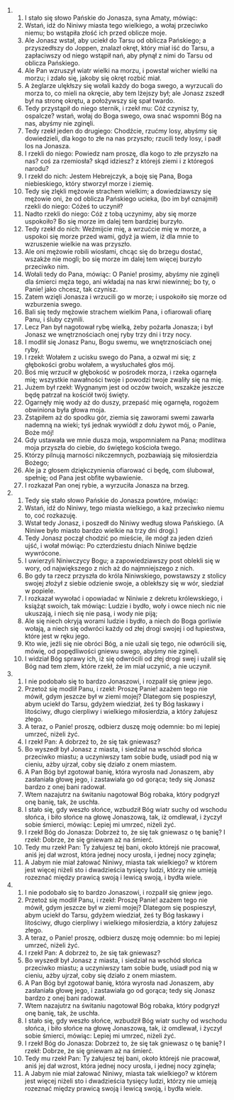 <ol>
  <li>
    <ol>
      <li>I stało się słowo Pańskie do Jonasza, syna Amaty, mówiąc:</li>
      <li>Wstań, idź do Niniwy miasta tego wielkiego, a wołaj przeciwko niemu; bo wstąpiła złość ich przed oblicze moje.</li>
      <li>Ale Jonasz wstał, aby uciekł do Tarsu od oblicza Pańskiego; a przyszedłszy do Joppen, znalazł okręt, który miał iść do Tarsu, a zapłaciwszy od niego wstąpił nań, aby płynął z nimi do Tarsu od oblicza Pańskiego.</li>
      <li>Ale Pan wzruszył wiatr wielki na morzu, i powstał wicher wielki na morzu; i zdało się, jakoby się okręt rozbić miał.</li>
      <li>A żeglarze ulękłszy się wołali każdy do boga swego, a wyrzucali do morza to, co mieli na okręcie, aby tem lżejszy był; ale Jonasz zszedł był na stronę okrętu, a położywszy się spał twardo.</li>
      <li>Tedy przystąpił do niego sternik, i rzekł mu: Cóż czynisz ty, ospalcze? wstań, wołaj do Boga swego, owa snać wspomni Bóg na nas, abyśmy nie zginęli.</li>
      <li>Tedy rzekł jeden do drugiego: Chodźcie, rzućmy losy, abyśmy się dowiedzieli, dla kogo to złe na nas przyszło; rzucili tedy losy, i padł los na Jonasza.</li>
      <li>I rzekli do niego: Powiedz nam proszę, dla kogo to złe przyszło na nas? coś za rzemiosła? skąd idziesz? z którejś ziemi i z któregoś narodu?</li>
      <li>I rzekł do nich: Jestem Hebrejczyk, a boję się Pana, Boga niebieskiego, który stworzył morze i ziemię.</li>
      <li>Tedy się zlękli mężowie strachem wielkim; a dowiedziawszy się mężowie oni, że od oblicza Pańskiego ucieka, (bo im był oznajmił) rzekli do niego: Cóżeś to uczynił?</li>
      <li>Nadto rzekli do niego: Cóż z tobą uczynimy, aby się morze uspokoiło? Bo się morze im dalej tem bardziej burzyło.</li>
      <li>Tedy rzekł do nich: Weźmijcie mię, a wrzućcie mię w morze, a uspokoi się morze przed wami, gdyż ja wiem, iż dla mnie to wzruszenie wielkie na was przyszło.</li>
      <li>Ale oni mężowie robili wiosłami, chcąc się do brzegu dostać, wszakże nie mogli; bo się morze im dalej tem więcej burzyło przeciwko nim.</li>
      <li>Wołali tedy do Pana, mówiąc: O Panie! prosimy, abyśmy nie zginęli dla śmierci męża tego, ani wkładaj na nas krwi niewinnej; bo ty, o Panie! jako chcesz, tak czynisz.</li>
      <li>Zatem wzięli Jonasza i wrzucili go w morze; i uspokoiło się morze od wzburzenia swego.</li>
      <li>Bali się tedy mężowie strachem wielkim Pana, i ofiarowali ofiarę Panu, i śluby czynili.</li>
      <li>Lecz Pan był nagotował rybę wielką, żeby pożarła Jonasza; i był Jonasz we wnętrznościach onej ryby trzy dni i trzy nocy.</li>
      <li>I modlił się Jonasz Panu, Bogu swemu, we wnętrznościach onej ryby,</li>
      <li>I rzekł: Wołałem z ucisku swego do Pana, a ozwał mi się; z głębokości grobu wołałem, a wysłuchałeś głos mój.</li>
      <li>Boś mię wrzucił w głębokość w pośrodek morza, i rzeka ogarnęła mię; wszystkie nawałności twoje i powodzi twoje zwaliły się na mię.</li>
      <li>Jużem był rzekł: Wygnanym jest od oczów twoich, wszakże jeszcze będę patrzał na kościół twój święty.</li>
      <li>Ogarnęły mię wody aż do duszy, przepaść mię ogarnęła, rogożem obwiniona była głowa moja.</li>
      <li>Zstąpiłem aż do spodku gór, ziemia się zaworami swemi zawarła nademną na wieki; tyś jednak wywiódł z dołu żywot mój, o Panie, Boże mój!</li>
      <li>Gdy ustawała we mnie dusza moja, wspomniałem na Pana; modlitwa moja przyszła do ciebie, do świętego kościoła twego.</li>
      <li>Którzy pilnują marności nikczemnych, pozbawiają się miłosierdzia Bożego;</li>
      <li>Ale ja z głosem dziękczynienia ofiarować ci będę, com ślubował, spełnię; od Pana jest obfite wybawienie.</li>
      <li>I rozkazał Pan onej rybie, a wyrzuciła Jonasza na brzeg.</li>
    </ol>
  </li>
  <li>
    <ol>
      <li>Tedy się stało słowo Pańskie do Jonasza powtóre, mówiąc:</li>
      <li>Wstań, idź do Niniwy, tego miasta wielkiego, a każ przeciwko niemu to, coć rozkazuję.</li>
      <li>Wstał tedy Jonasz, i poszedł do Niniwy według słowa Pańskiego. (A Niniwe było miasto bardzo wielkie na trzy dni drogi.)</li>
      <li>Tedy Jonasz począł chodzić po mieście, ile mógł za jeden dzień ujść, i wołał mówiąc: Po czterdziestu dniach Niniwe będzie wywrócone.</li>
      <li>I uwierzyli Niniwczycy Bogu; a zapowiedziawszy post oblekli się w wory, od największego z nich aż do najmniejszego z nich.</li>
      <li>Bo gdy ta rzecz przyszła do króla Niniwskiego, powstawszy z stolicy swojej złożył z siebie odzienie swoje, a oblekłszy się w wór, siedział w popiele.</li>
      <li>I rozkazał wywołać i opowiadać w Niniwie z dekretu królewskiego, i książąt swoich, tak mówiąc: Ludzie i bydło, woły i owce niech nic nie ukuszają, i niech się nie pasą, i wody nie piją;</li>
      <li>Ale się niech okryją worami ludzie i bydło, a niech do Boga gorliwie wołają, a niech się odwróci każdy od złej drogi swojej i od łupiestwa, które jest w ręku jego.</li>
      <li>Kto wie, jeźli się nie obróci Bóg, a nie użali się tego, nie odwrócili się, mówię, od popędliwości gniewu swego, abyśmy nie zginęli.</li>
      <li>I widział Bóg sprawy ich, iż się odwrócili od złej drogi swej i użalił się Bóg nad tem złem, które rzekł, że im miał uczynić, a nie uczynił.</li>
    </ol>
  </li>
  <li>
    <ol>
      <li>I nie podobało się to bardzo Jonaszowi, i rozpalił się gniew jego.</li>
      <li>Przetoż się modlił Panu, i rzekł: Proszę Panie! azażem tego nie mówił, gdym jeszcze był w ziemi mojej? Dlategom się pospieszył, abym uciekł do Tarsu, gdyżem wiedział, żeś ty Bóg łaskawy i litościwy, długo cierpliwy i wielkiego miłosierdzia, a który żałujesz złego.</li>
      <li>A teraz, o Panie! proszę, odbierz duszę moję odemnie: bo mi lepiej umrzeć, niżeli żyć.</li>
      <li>I rzekł Pan: A dobrzeż to, że się tak gniewasz?</li>
      <li>Bo wyszedł był Jonasz z miasta, i siedział na wschód słońca przeciwko miastu; a uczyniwszy tam sobie budę, usiadł pod nią w cieniu, ażby ujrzał, coby się działo z onem miastem.</li>
      <li>A Pan Bóg był zgotował banię, która wyrosła nad Jonaszem, aby zasłaniała głowę jego, i zastawiała go od gorąca; tedy się Jonasz bardzo z onej bani radował.</li>
      <li>Wtem nazajutrz na świtaniu nagotował Bóg robaka, który podgryzł onę banię, tak, że uschła.</li>
      <li>I stało się, gdy weszło słońce, wzbudził Bóg wiatr suchy od wschodu słońca, i biło słońce na głowę Jonaszową, tak, iż omdlewał, i życzył sobie śmierci, mówiąc: Lepiej mi umrzeć, niżeli żyć.</li>
      <li>I rzekł Bóg do Jonasza: Dobrzeż to, że się tak gniewasz o tę banię? I rzekł: Dobrze, że się gniewam aż na śmierć.</li>
      <li>Tedy mu rzekł Pan: Ty żałujesz tej bani, około którejś nie pracował, aniś jej dał wzrost, która jednej nocy urosła, i jednej nocy zginęła;</li>
      <li>A Jabym nie miał żałować Niniwy, miasta tak wielkiego? w którem jest więcej niżeli sto i dwadzieścia tysięcy ludzi, którzy nie umieją rozeznać między prawicą swoją i lewicą swoją, i bydła wiele.</li>
    </ol>
  </li>
  <li>
    <ol>
      <li>I nie podobało się to bardzo Jonaszowi, i rozpalił się gniew jego.</li>
      <li>Przetoż się modlił Panu, i rzekł: Proszę Panie! azażem tego nie mówił, gdym jeszcze był w ziemi mojej? Dlategom się pospieszył, abym uciekł do Tarsu, gdyżem wiedział, żeś ty Bóg łaskawy i litościwy, długo cierpliwy i wielkiego miłosierdzia, a który żałujesz złego.</li>
      <li>A teraz, o Panie! proszę, odbierz duszę moję odemnie: bo mi lepiej umrzeć, niżeli żyć.</li>
      <li>I rzekł Pan: A dobrzeż to, że się tak gniewasz?</li>
      <li>Bo wyszedł był Jonasz z miasta, i siedział na wschód słońca przeciwko miastu; a uczyniwszy tam sobie budę, usiadł pod nią w cieniu, ażby ujrzał, coby się działo z onem miastem.</li>
      <li>A Pan Bóg był zgotował banię, która wyrosła nad Jonaszem, aby zasłaniała głowę jego, i zastawiała go od gorąca; tedy się Jonasz bardzo z onej bani radował.</li>
      <li>Wtem nazajutrz na świtaniu nagotował Bóg robaka, który podgryzł onę banię, tak, że uschła.</li>
      <li>I stało się, gdy weszło słońce, wzbudził Bóg wiatr suchy od wschodu słońca, i biło słońce na głowę Jonaszową, tak, iż omdlewał, i życzył sobie śmierci, mówiąc: Lepiej mi umrzeć, niżeli żyć.</li>
      <li>I rzekł Bóg do Jonasza: Dobrzeż to, że się tak gniewasz o tę banię? I rzekł: Dobrze, że się gniewam aż na śmierć.</li>
      <li>Tedy mu rzekł Pan: Ty żałujesz tej bani, około którejś nie pracował, aniś jej dał wzrost, która jednej nocy urosła, i jednej nocy zginęła;</li>
      <li>A Jabym nie miał żałować Niniwy, miasta tak wielkiego? w którem jest więcej niżeli sto i dwadzieścia tysięcy ludzi, którzy nie umieją rozeznać między prawicą swoją i lewicą swoją, i bydła wiele.</li>
    </ol>
  </li>
</ol>